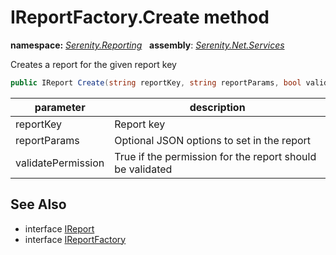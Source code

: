 # IReportFactory.Create method
**namespace:** *[Serenity.Reporting](../../README.md#serenity.reporting-namespace)*   **assembly**: *[Serenity.Net.Services](../../README.md)*

Creates a report for the given report key

```csharp
public IReport Create(string reportKey, string reportParams, bool validatePermission = true)
```

| parameter | description |
| --- | --- |
| reportKey | Report key |
| reportParams | Optional JSON options to set in the report |
| validatePermission | True if the permission for the report should be validated |

## See Also

* interface [IReport](../IReport.md)
* interface [IReportFactory](../IReportFactory.md)